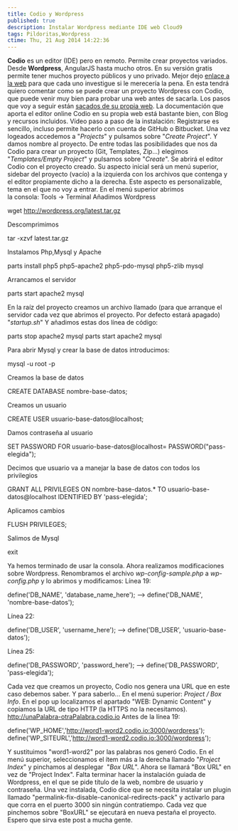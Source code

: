 ```yaml
---
title: Codio y Wordpress
published: true
description: Instalar Wordpress mediante IDE web Cloud9
tags: Pildoritas,Wordpress
ctime: Thu, 21 Aug 2014 14:22:36
---
```


**Codio** es un editor (IDE) pero en remoto. Permite crear proyectos variados. Desde **Wordpress**, AngularJS hasta mucho otros. En su versión gratis permite tener muchos proyecto públicos y uno privado. Mejor dejo [enlace a la web](https://codio.com/ "Abre en ventana nueva la web de Codio") para que cada uno investigue si le merecería la pena. En esta tendrá quiero comentar como se puede crear un proyecto Wordpress con Codio, que puede venir muy bien para probar una web antes de sacarla. Los pasos que voy a seguir están [sacados de su propia web](https://codio.com/s/docs/specifics/wordpress/ "Abre en ventana nueva los pasos para instalar Wordpress con Codio"). La documentación que aporta el editor online Codio en su propia web está bastante bien, con Blog y recursos incluidos. Vídeo paso a paso de la instalación: Registrarse es sencillo, incluso permite hacerlo con cuenta de GitHub o Bitbucket. Una vez logeados accedemos a "_Projects_" y pulsamos sobre "_Create Project_". Y damos nombre al proyecto. De entre todas las posibilidades que nos da Codio para crear un proyecto (Git, Templates, Zip...) elegimos "_Templates/Empty Project_" y pulsamos sobre "_Create_". Se abrirá el editor Codio con el proyecto creado. Su aspecto inicial será un menú superior, sidebar del proyecto (vacío) a la izquierda con los archivos que contenga y el editor propiamente dicho a la derecha. Este aspecto es personalizable, tema en el que no voy a entrar. En el menú superior abrimos la consola: Tools -> Terminal Añadimos Wordpress

wget http://wordpress.org/latest.tar.gz

Descomprimimos

tar -xzvf latest.tar.gz

Instalamos Php,Mysql y Apache

parts install php5 php5-apache2 php5-pdo-mysql php5-zlib mysql

Arrancamos el servidor

parts start apache2 mysql

En la raíz del proyecto creamos un archivo llamado (para que arranque el servidor cada vez que abrimos el proyecto. Por defecto estará apagado) "_startup.sh_" Y añadimos estas dos línea de código:

parts stop apache2 mysql
parts start apache2 mysql

Para abrir Mysql y crear la base de datos introducimos:

mysql -u root -p

Creamos la base de datos

CREATE DATABASE nombre-base-datos;

Creamos un usuario

CREATE USER usuario-base-datos@localhost;

Damos contraseña al usuario

SET PASSWORD FOR usuario-base-datos@localhost= PASSWORD("pass-elegida");

Decimos que usuario va a manejar la base de datos con todos los privilegios

GRANT ALL PRIVILEGES ON nombre-base-datos.* TO usuario-base-datos@localhost IDENTIFIED BY 'pass-elegida';

Aplicamos cambios

FLUSH PRIVILEGES;

Salimos de Mysql

exit

Ya hemos terminado de usar la consola. Ahora realizamos modificaciones sobre Wordpress. Renombramos el archivo _wp-config-sample.php_ a _wp-config.php_ y lo abrimos y modificamos: Línea 19:

define('DB\_NAME', 'database\_name\_here'); --> define('DB\_NAME', 'nombre-base-datos');

Línea 22:

define('DB\_USER', 'username\_here'); --> define('DB_USER', 'usuario-base-datos');

Línea 25:

define('DB\_PASSWORD', 'password\_here'); --> define('DB_PASSWORD', 'pass-elegida');

Cada vez que creamos un proyecto, Codio nos genera una URL que en este caso debemos saber. Y para saberlo... En el menú superior: _Project / Box Info_. En el pop up localizamos el apartado "WEB: Dynamic Content" y copiamos la URL de tipo HTTP (la HTTPS no la necesitamos). http://unaPalabra-otraPalabra.codio.io Antes de la línea 19:

define('WP_HOME','http://word1-word2.codio.io:3000/wordpress');
define('WP_SITEURL','http://word1-word2.codio.io:3000/wordpress');

Y sustituimos "word1-word2" por las palabras nos generó Codio. En el menú superior, seleccionamos el ítem más a la derecha llamado "_Project Index_" y pinchamos al desplegar  "_Box URL_". Ahora se llamará "Box URL" en vez de "Project Index". Falta terminar hacer la instalación guiada de Wordpress, en el que se pide título de la web, nombre de usuario y contraseña. Una vez instalada, Codio dice que se necesita instalar un plugin llamado "permalink-fix-disable-canonical-redirects-pack" y activarlo para que corra en el puerto 3000 sin ningún contratiempo. Cada vez que pinchemos sobre "BoxURL" se ejecutará en nueva pestaña el proyecto. Espero que sirva este post a mucha gente.